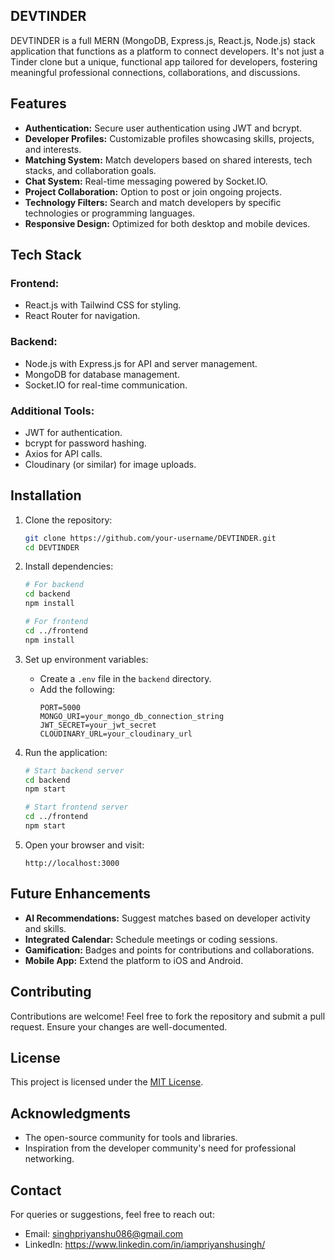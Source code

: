 ## DEVTINDER

DEVTINDER is a full MERN (MongoDB, Express.js, React.js, Node.js) stack application that functions as a platform to connect developers. It's not just a Tinder clone but a unique, functional app tailored for developers, fostering meaningful professional connections, collaborations, and discussions.

## Features

- **Authentication:** Secure user authentication using JWT and bcrypt.
- **Developer Profiles:** Customizable profiles showcasing skills, projects, and interests.
- **Matching System:** Match developers based on shared interests, tech stacks, and collaboration goals.
- **Chat System:** Real-time messaging powered by Socket.IO.
- **Project Collaboration:** Option to post or join ongoing projects.
- **Technology Filters:** Search and match developers by specific technologies or programming languages.
- **Responsive Design:** Optimized for both desktop and mobile devices.

## Tech Stack

### Frontend:
- React.js with Tailwind CSS for styling.
- React Router for navigation.

### Backend:
- Node.js with Express.js for API and server management.
- MongoDB for database management.
- Socket.IO for real-time communication.

### Additional Tools:
- JWT for authentication.
- bcrypt for password hashing.
- Axios for API calls.
- Cloudinary (or similar) for image uploads.

## Installation

1. Clone the repository:
   ```bash
   git clone https://github.com/your-username/DEVTINDER.git
   cd DEVTINDER
   ```

2. Install dependencies:
   ```bash
   # For backend
   cd backend
   npm install

   # For frontend
   cd ../frontend
   npm install
   ```

3. Set up environment variables:
   - Create a `.env` file in the `backend` directory.
   - Add the following:
     ```
     PORT=5000
     MONGO_URI=your_mongo_db_connection_string
     JWT_SECRET=your_jwt_secret
     CLOUDINARY_URL=your_cloudinary_url
     ```

4. Run the application:
   ```bash
   # Start backend server
   cd backend
   npm start

   # Start frontend server
   cd ../frontend
   npm start
   ```

5. Open your browser and visit:
   ```
   http://localhost:3000
   ```

## Future Enhancements

- **AI Recommendations:** Suggest matches based on developer activity and skills.
- **Integrated Calendar:** Schedule meetings or coding sessions.
- **Gamification:** Badges and points for contributions and collaborations.
- **Mobile App:** Extend the platform to iOS and Android.

## Contributing

Contributions are welcome! Feel free to fork the repository and submit a pull request. Ensure your changes are well-documented.

## License

This project is licensed under the [MIT License](LICENSE).

## Acknowledgments

- The open-source community for tools and libraries.
- Inspiration from the developer community's need for professional networking.

## Contact

For queries or suggestions, feel free to reach out:
- Email: singhpriyanshu086@gmail.com
- LinkedIn: https://www.linkedin.com/in/iampriyanshusingh/
